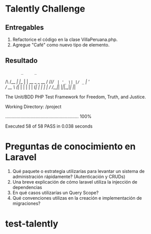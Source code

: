 # Talently Challenge

## Entregables

1. Refactorice el código en la clase VillaPeruana.php.
2. Agregue "Café" como nuevo tipo de elemento.
## Resultado

           _     _
  /\ /\__ _| |__ | | __ _ _ __
 / //_/ _` | '_ \| |/ _` | '_ \
/ __ \ (_| | | | | | (_| | | | |
\/  \/\__,_|_| |_|_|\__,_|_| |_|

The Unit/BDD PHP Test Framework for Freedom, Truth, and Justice.

Working Directory: /project

..........................................................                       100%

Executed 58 of 58 PASS in 0.038 seconds

# Preguntas de conocimiento en Laravel

1. Qué paquete o estrategia utilizarías para levantar un sistema de administración rápidamente? (Autenticación y CRUDs)
2. Una breve explicación de cómo laravel utiliza la injección de dependencias
3. En qué casos utilizarías un Query Scope?
4. Qué convenciones utilizas en la creación e implementación de migraciones?
# test-talently
